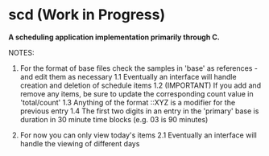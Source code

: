 # scd (Work in Progress)

**A scheduling application implementation primarily through C.**

NOTES:
1. For the format of base files check the samples in 'base' as references - and edit them as necessary
  1.1 Eventually an interface will handle creation and deletion of schedule items
  1.2 (IMPORTANT) If you add and remove any items, be sure to update the corresponding count value in 'total/count'
  1.3 Anything of the format ::XYZ is a modifier for the previous entry
  1.4 The first two digits in an entry in the 'primary' base is duration in 30 minute time blocks (e.g. 03 is 90 minutes)
   
2. For now you can only view today's items
  2.1 Eventually an interface will handle the viewing of different days

   

